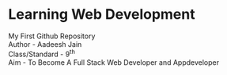 # Learning Web Development

My First Github Repository
<br>
Author - Aadeesh Jain
<br>
Class/Standard - 9<sup>th</sup>
<br>
Aim - To Become A Full Stack Web Developer and Appdeveloper
